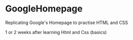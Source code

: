 # GoogleHomepage
Replicating Google's Homepage to practise HTML and CSS

1 or 2 weeks after learning Html and Css (basics)
